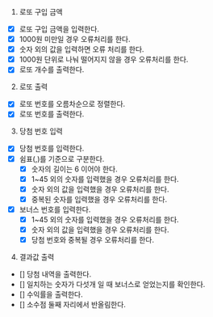 1. 로또 구입 금액
 - [x] 로또 구입 금액을 입력한다.
  - [x] 1000원 미만일 경우 오류처리를 한다.
  - [x] 숫자 외의 값을 입력하면 오류 처리를 한다.
  - [x] 1000원 단위로 나눠 떨어지지 않을 경우 오류처리를 한다.
 - [x] 로또 개수를 출력한다.

2. 로또 출력
 - [x] 로또 번호를 오름차순으로 정렬한다.
 - [x] 로또 번호를 출력한다.

3. 당첨 번호 입력
 - [x] 당첨 번호를 입력한다.
 - [x] 쉼표(,)를 기준으로 구분한다.
   - [x] 숫자의 길이는 6 이어야 한다.
   - [x] 1~45 외의 숫자를 입력했을 경우 오류처리를 한다.
   - [x] 숫자 외의 값을 입력했을 경우 오류처리를 한다.
   - [x] 중복된 숫자를 입력했을 경우 오류처리를 한다.
 - [x] 보너스 번호를 입력한다.
   - [x] 1~45 외의 숫자를 입력했을 경우 오류처리를 한다.
   - [x] 숫자 외의 값을 입력했을 경우 오류처리를 한다.
   - [x] 당첨 번호와 중복될 경우 오류처리를 한다.

4. 결과값 출력
 - [] 당첨 내역을 출력한다.
  - [] 일치하는 숫자가 다섯개 일 때 보너스로 얻었는지를 확인한다.
 - [] 수익률을 출력한다.
  - [] 소수점 둘째 자리에서 반올림한다.